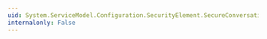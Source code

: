 ```yaml
---
uid: System.ServiceModel.Configuration.SecurityElement.SecureConversationBootstrap
internalonly: False
---
```

